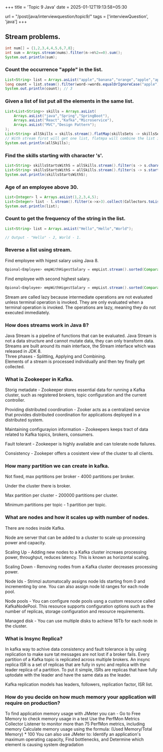 +++
title = 'Topic 9 Java'
date = 2025-01-12T19:13:58+05:30

url = "/post/java/interviewquestion/topic9/"
tags = ['interviewQuestion', 'java']
+++

## Stream problems.

```java
int num[] = {1,2,3,4,4,5,6,7,8};
int sum = Arrays.stream(nums).filter(n->n%2==0).sum();
System.out.println(sum);
```

### Count the occurrence "apple" in the list.

```java
List<String> list = Arrays.asList("apple","banana","orange","apple","apple");
long count = list.steam().filter(word->words.equalOrIgnoreCase("apple")).count();
System.out.println(count); // 3
```

### Given a list of list put all the elements in the same list.

```java
List<List<String>> skills = Arrays.asList(
    Arrays.asList("java","Spring","SpringBoot"),
    Arrays.asList("React","Kafka","Microservice"),
    Arrays.asList("MVC","Design Pattern");
);
List<String> allSkills = skills.stream().flatMap(skillsSets -> skillsSet.stream()).collect(Collectors.toList());
// With stream first will get one list, flatmpa will combine the list in one list.
System.out.println(allSkills);
```

### Find the skills starting with character 's'.

```java
List<String> skillsStartsWithS = allSkills.stream().filter(s -> s.charAt(0)=='s').collect(Collectors.toList());
List<String> skillsStartsWithS = allSkills.stream().filter(s -> s.startsWith("S")).collect(Collectors.toList());
System.out.println(skillsStartsWithS);
```

### Age of an employee above 30.

```java
List<Integer> l = Arrays.asList(1,2,3,4,5);
List<Integer> list - l.stream().filter(x->x>3).collect(Collectors.toList());
System.out.println(list);
```

### Count to get the frequency of the string in the list.

```java
List<String> list = Arrays.asList("Hello","Hello","World");

// Output - "Hello" - 2, World - 1.
```

### Reverse a list using stream.

Find employee with higest salary using Java 8.

```java
Opional<Employee> empWithHigestSalary = empList.stream().sorted(Comparator.comparingDouble(Employee::getSalary).reversed()).findFirst();
```

Find employee with second highest salary.

```java
Opional<Employee> empWithHigestSalary = empList.stream().sorted(Comparator.comparingDouble(Employee::getSalary).reversed()).skip(1).findFirst();
```

Stream are called lazy because intermediate operations are not evaluated unless terminal operation is invoked. They are only evaluated when a terminal operation is invoked. The operations are lazy, meaning they do not executed immediately.

### How does streams work in Java 8?

Java Stream is a pipeline of functions that can be evaluated. Java Stream is not a data structure and cannot mutate data, they can only transform data. Streams are built around its main interface, the Stream interface which was released in JDK 8.  
Three phases - Splitting, Applying and Combining.  
Elements of a stream is processed individually and then tey finally get collected.

### What is Zookeeper in Kafka.

Storig metadate - Zookeeper stores essential data for running a Kafka cluster, such as registered brokers, topic configuration and the current controller.

Providing distributed coordination - Zooker acts as a centralized service that provides distributed coordination for applications deployed in a distributed system.

Maintaining configurayion information - Zookeepers keeps tract of data related to Kafka topics, brokers, consumers.

Fault tolerant - Zookeeper is highly available and can tolerate node failures.

Consistency - Zookeper offers a cosistent view of the cluster to all clients.

### How many partition we can create in kafka.

Not fixed, max pqrtitions per broker - 4000 partitions per broker.

Under the cluster there is broker.

Max partition per cluster - 200000 partitions per cluster.

Minimum partitions per topic - 1 partition per topic.

### What are nodes and how it scales up with number of nodes.

There are nodes inside Kafka.

Node are server that can be added to a cluster to scale up processing power and capacity.

Scaling Up - Adding new nodes to a Kafka cluster increaes processing power, throughput, reduces latency. This is known as horizontal scaling.

Scaling Down - Removing nodes from a Kafka cluster decreases processing power.

Node Ids - Strimzi automatocally assigns node Ids starting from 0 and incrementing by one. You can also assign node Id ranges for each node pool.

Node pools - You can configure node pools usng a custom resource called KafkaNodePool. This resource supports configuration options such as the number of replicas, storage configuration and resource requirements.

Managed disk - You can use multiple disks to achieve 16Tb for each node in the cluster.

### What is Insync Replica?

In kafka way to achive data consistency and fault tolerance is by using replication to make sure tat messages are not lost if a broker fails. Every partition of a Kafka topic is replicated across multiple brokers. An insync replica ISR is a set of replicas that are fully in sync and replica with the leader replica of a partition. To put it simple, ISRs are replicas that have fully uptodate with the leader and have the same data as the leader.

Kafka replication models has leaders, followers, replication factor, ISR list.

### How do you decide on how much memory your application will require on production?

To find application memory usage with JMeter you can -
Go to Free Memory to check memory usage in a test
Use the PerfMon Metrics Collector Listener to monitor more than 75 PerfMon metrics, including memory
Calculate memory usage using the formula: (Used Memory/Total Memory) * 100
You can also use JMeter to: Identify an application's maximum operating capacity, Find bottlenecks, and Determine which element is causing system degradation
